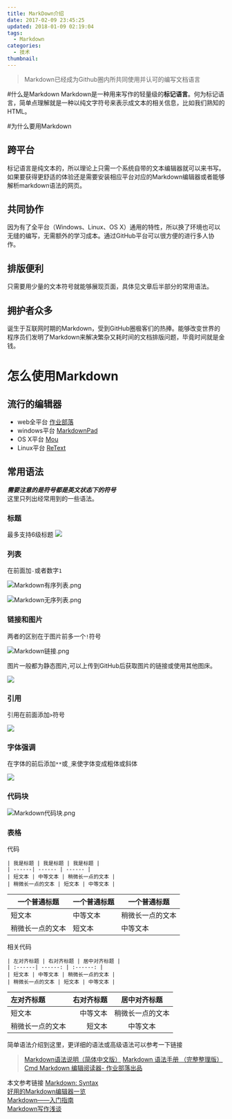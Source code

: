 ```yaml
---
title: MarkDown介绍
date: 2017-02-09 23:45:25
updated: 2018-01-09 02:19:04
tags: 
  - Markdown
categories:
  - 技术
thumbnail:
---
```


> Markdown已经成为Github圈内所共同使用并认可的编写文档语言

#什么是Markdown
Markdown是一种用来写作的轻量级的**标记语言**。何为标记语言，简单点理解就是一种以纯文字符号来表示成文本的相关信息，比如我们熟知的HTML。

#为什么要用Markdown
## 跨平台
标记语言是纯文本的，所以理论上只需一个系统自带的文本编辑器就可以来书写。如果要获得更舒适的体验还是需要安装相应平台对应的Markdown编辑器或者能够解析markdown语法的网页。


## 共同协作
因为有了全平台（Windows、Linux、OS X）通用的特性，所以换了环境也可以无缝的编写，无需额外的学习成本。通过GitHub平台可以很方便的进行多人协作。
## 排版便利
只需要用少量的文本符号就能够展现页面，具体见文章后半部分的常用语法。
## 拥护者众多
诞生于互联网时期的Markdown，受到GitHub圈极客们的热捧。能够改变世界的程序员们发明了Markdown来解决繁杂又耗时间的文档排版问题，毕竟时间就是金钱。
# 怎么使用Markdown

## 流行的编辑器

- web全平台
  [作业部落](https://www.zybuluo.com/)
- windows平台
  [MarkdownPad](http://www.markdownpad.com/)
- OS X平台
  [Mou](http://25.io/mou/)
- Linux平台
  [ReText](http://sourceforge.net/p/retext/home/ReText/)

## 常用语法
_**需要注意的是符号都是英文状态下的符号**_ <br />
这里只列出经常用到的一些语法。
### 标题
最多支持6级标题
![](http://upload-images.jianshu.io/upload_images/4122870-0d915662d0a3eb8f.png?imageMogr2/auto-orient/strip%7CimageView2/2/w/1240)

### 列表
在前面加`-`或者数字`1`


![Markdown有序列表.png](http://upload-images.jianshu.io/upload_images/4122870-b3b09688ef7ce395.png?imageMogr2/auto-orient/strip%7CimageView2/2/w/1240)

![Markdown无序列表.png](http://upload-images.jianshu.io/upload_images/4122870-bd9774094f956ddd.png?imageMogr2/auto-orient/strip%7CimageView2/2/w/1240)

### 链接和图片
两者的区别在于图片前多一个`!`符号

![Markdown链接.png](http://upload-images.jianshu.io/upload_images/4122870-3107d593132b6be7.png?imageMogr2/auto-orient/strip%7CimageView2/2/w/1240)

图片一般都为静态图片,可以上传到GitHub后获取图片的链接或使用其他图床。

![](http://upload-images.jianshu.io/upload_images/4122870-a447b285e5331210.png?imageMogr2/auto-orient/strip%7CimageView2/2/w/1240)

### 引用

引用在前面添加`>`符号

![](http://upload-images.jianshu.io/upload_images/4122870-66fab7e7e064bea2.png?imageMogr2/auto-orient/strip%7CimageView2/2/w/1240)

### 字体强调

在字体的前后添加`**`或`_`来使字体变成粗体或斜体

![](http://upload-images.jianshu.io/upload_images/4122870-d997dba4b85d5453.png?imageMogr2/auto-orient/strip%7CimageView2/2/w/1240)

### 代码块


![Markdown代码块.png](http://upload-images.jianshu.io/upload_images/4122870-e54f7707750d2ea7.png?imageMogr2/auto-orient/strip%7CimageView2/2/w/1240)

### 表格
代码
```
| 我是标题 | 我是标题 | 我是标题 |
| ------| ------ | ------ |
| 短文本 | 中等文本 | 稍微长一点的文本 |
| 稍微长一点的文本 | 短文本 | 中等文本 |
```
| 一个普通标题   | 一个普通标题 | 一个普通标题   |
| -------- | ------ | -------- |
| 短文本      | 中等文本   | 稍微长一点的文本 |
| 稍微长一点的文本 | 短文本    | 中等文本     |

相关代码
```
| 左对齐标题 | 右对齐标题 | 居中对齐标题 |
| :------| ------: | :------: |
| 短文本 | 中等文本 | 稍微长一点的文本 |
| 稍微长一点的文本 | 短文本 | 中等文本 |
```
| 左对齐标题    | 右对齐标题 |  居中对齐标题  |
| :------- | ----: | :------: |
| 短文本      |  中等文本 | 稍微长一点的文本 |
| 稍微长一点的文本 |   短文本 |   中等文本   |

简单语法介绍到这里，更详细的语法或高级语法可以参考一下链接
>[Markdown语法说明（简体中文版）](http://wowubuntu.com/markdown/)
>[Markdown 语法手册 （完整整理版）](http://blog.leanote.com/post/freewalk/Markdown-%E8%AF%AD%E6%B3%95%E6%89%8B%E5%86%8C)
>[Cmd Markdown 编辑阅读器- 作业部落出品](https://www.zybuluo.com/mdeditor?url=http://www.zybuluo.com/static/editor/md-help.markdown)


本文参考链接
[Markdown: Syntax](https://daringfireball.net/projects/markdown/syntax)<br />
[好用的Markdown编辑器一览](http://www.williamlong.info/archives/4319.html)<br />
[Markdown——入门指南](http://www.jianshu.com/p/1e402922ee32#)<br />
[Markdown写作浅谈](http://www.jianshu.com/p/PpDNMG)<br />
